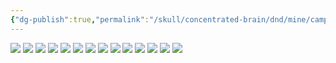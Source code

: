 ```yaml
---
{"dg-publish":true,"permalink":"/skull/concentrated-brain/dnd/mine/campaigns/starfall/events/weekday/0-moon-day/kenken/","tags":["Tagless"],"noteIcon":""}
---
```



![](https://i.imgur.com/eGxPoqb.png)
![](https://i.imgur.com/zTgXfED.png)
![](https://i.imgur.com/zzZ3EGT.png)
![](https://i.imgur.com/0JjMz5t.png)
![](https://i.imgur.com/bmSdnsR.png)
![](https://i.imgur.com/qliFV9Y.png)
![](https://i.imgur.com/svv9Hvp.png)
![](https://i.imgur.com/D2yF6D5.png)
![](https://i.imgur.com/MNQVdie.png)
![](https://i.imgur.com/3veCsSR.png)
![](https://i.imgur.com/l1b4OR2.png)
![](https://i.imgur.com/1D6PLdj.png)
![](https://i.imgur.com/hILaC7B.png)
![](https://i.imgur.com/4Ufpg0c.png)
